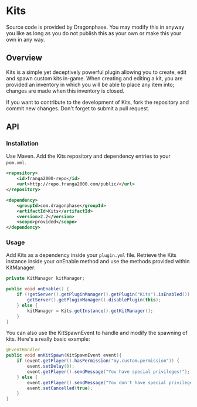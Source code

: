 # Kits

Source code is provided by Dragonphase. You may modify this in anyway you like as long as you do not publish this as your own or make this your own in any way.

## Overview

Kits is a simple yet deceptively powerful plugin allowing you to create, edit and spawn custom kits in-game. When creating and editing a kit, you are provided an inventory in which you will be able to place any item into; changes are made when this inventory is closed.

If you want to contribute to the development of Kits, fork the repository and commit new changes. Don't forget to submit a pull request.

## API

### Installation

Use Maven. Add the Kits repository and dependency entries to your `pom.xml`.

```xml
<repository>
    <id>franga2000-repo</id>
    <url>http://repo.franga2000.com/public/</url>
</repository>

<dependency>
    <groupId>com.dragonphase</groupId>
    <artifactId>Kits</artifactId>
    <version>2.2</version>
    <scope>provided</scope>
</dependency>
```

### Usage

Add Kits as a dependency inside your `plugin.yml` file. Retrieve the Kits instance inside your onEnable method and use the methods provided within KitManager:

```java
private KitManager kitManager;

public void onEnable() {
    if (!getServer().getPluginManager().getPlugin("Kits").isEnabled()) {
        getServer().getPluginManager().disablePlugin(this);
    } else {
        kitManager = Kits.getInstance().getKitManager();
    }
}
```

You can also use the KitSpawnEvent to handle and modify the spawning of kits. Here's a really basic example:

```java
@EventHandler
public void onKitSpawn(KitSpawnEvent event){
    if (event.getPlayer().hasPermission("my.custom.permission")) {
        event.setDelay(0);
        event.getPlayer().sendMessage("You have special privileges!");
    } else {
        event.getPlayer().sendMessage("You don't have special privileges!");
        event.setCancelled(true);
    }
}
```

